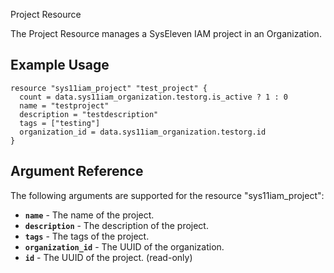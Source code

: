 Project Resource

The Project Resource manages a SysEleven IAM project in an Organization.

## Example Usage

```hcl
resource "sys11iam_project" "test_project" {
  count = data.sys11iam_organization.testorg.is_active ? 1 : 0
  name = "testproject"
  description = "testdescription"
  tags = ["testing"]
  organization_id = data.sys11iam_organization.testorg.id
}
```

## Argument Reference

The following arguments are supported for the resource "sys11iam_project":
* **`name`** - The name of the project.
* **`description`** - The description of the project.
* **`tags`** - The tags of the project.
* **`organization_id`** - The UUID of the organization.
* **`id`** - The UUID of the project. (read-only)

